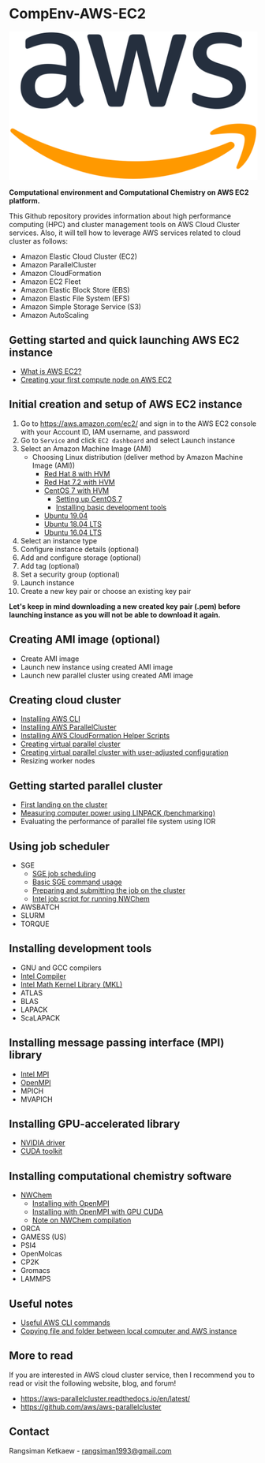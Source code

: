 # CompEnv-AWS-EC2

![aws-logo](images/1200px-Amazon_Web_Services_Logo.svg.png)

**Computational environment and Computational Chemistry on AWS EC2 platform.**

This Github repository provides information about high performance computing (HPC) and cluster management tools on AWS Cloud Cluster services. Also, it will tell how to leverage AWS services related to cloud cluster as follows:

- Amazon Elastic Cloud Cluster (EC2)
- Amazon ParallelCluster
- Amazon CloudFormation
- Amazon EC2 Fleet
- Amazon Elastic Block Store (EBS)
- Amazon Elastic File System (EFS)
- Amazon Simple Storage Service (S3)
- Amazon AutoScaling

## Getting started and quick launching AWS EC2 instance

- [What is AWS EC2?](https://www.google.com/search?q=what+is+aws+ec2&rlz=1C1CHBF_enTH823TH823&oq=what+is+AWS+EC2)
- [Creating your first compute node on AWS EC2](aws/create-aws-ec2-instance.md)

## Initial creation and setup of AWS EC2 instance

1. Go to https://aws.amazon.com/ec2/ and sign in to the AWS EC2 console with your Account ID, IAM username, and password
2. Go to `Service` and click `EC2 dashboard` and select Launch instance
3. Select an Amazon Machine Image (AMI)
   - Choosing Linux distribution (deliver method by Amazon Machine Image (AMI))
     - [Red Hat 8 with HVM](https://aws.amazon.com/marketplace/pp/B07T4SQ5RZ?qid=1572577369870&sr=0-1&ref_=srh_res_product_title)
     - [Red Hat 7.2 with HVM](https://aws.amazon.com/marketplace/pp/B019NS7T5I?qid=1572577369870&sr=0-2&ref_=srh_res_product_title)
     - [CentOS 7 with HVM](https://aws.amazon.com/marketplace/pp/Centosorg-CentOS-7-x8664-with-Updates-HVM/B00O7WM7QW)
       - [Setting up CentOS 7](setup-centos-7.md)
       - [Installing basic development tools](install-basic-tools-centos.md)
     - [Ubuntu 19.04](https://aws.amazon.com/marketplace/pp/B07RF8N2K2?qid=1572577464695&sr=0-9&ref_=srh_res_product_title)
     - [Ubuntu 18.04 LTS](https://aws.amazon.com/marketplace/pp/B07CQ33QKV?qid=1572577464695&sr=0-1&ref_=srh_res_product_title)
     - [Ubuntu 16.04 LTS](https://aws.amazon.com/marketplace/pp/B01JBL2M0O?qid=1572577464695&sr=0-2&ref_=srh_res_product_title)
4. Select an instance type
5. Configure instance details (optional)
6. Add and configure storage (optional)
7. Add tag (optional)
8. Set a security group (optional)
9. Launch instance
10. Create a new key pair or choose an existing key pair

**Let's keep in mind downloading a new created key pair (.pem) before launching instance as you will not be able to download it again.**

## Creating AMI image (optional)

- Create AMI image
- Launch new instance using created AMI image
- Launch new parallel cluster using created AMI image

## Creating cloud cluster

- [Installing AWS CLI](aws/install-aws-cli.md)
- [Installing AWS ParallelCluster](aws/install-aws-parallel-cluster.md)
- [Installing AWS CloudFormation Helper Scripts](aws/install-aws-cloudformation-helper-scripts.md)
- [Creating virtual parallel cluster](aws/create-aws-parallel-cluster.md)
- [Creating virtual parallel cluster with user-adjusted configuration](aws/configure-aws-parallel-cluster-config.md)
- Resizing worker nodes

## Getting started parallel cluster

- [First landing on the cluster](first-landing-on-the-cluster.md)
- [Measuring computer power using LINPACK (benchmarking)](measure-computer-power.md)
- Evaluating the performance of parallel file system using IOR

## Using job scheduler

- SGE
  - [SGE job scheduling](sge/sge-job-scheduling.md)
  - [Basic SGE command usage](sge/sge-basic-usage.md)
  - [Preparing and submitting the job on the cluster](sge/sge-prepare-job-script.md)
  - [Intel job script for running NWChem](sge/sge-running-nwchem-intel.md)
- AWSBATCH
- SLURM
- TORQUE

## Installing development tools

- GNU and GCC compilers
- [Intel Compiler](install-intel-library.md)
- [Intel Math Kernel Library (MKL)](install-intel-library.md)
- ATLAS
- BLAS
- LAPACK
- ScaLAPACK

## Installing message passing interface (MPI) library

- [Intel MPI](install-intel-library.md)
- [OpenMPI](install-openmpi.md)
- MPICH
- MVAPICH

## Installing GPU-accelerated library

- [NVIDIA driver](install-nvidia-driver-and-cuda-toolkit.md)
- [CUDA toolkit](install-nvidia-driver-and-cuda-toolkit.md)

## Installing computational chemistry software

- [NWChem](./nwchem)
  - [Installing with OpenMPI](nwchem/install-nwchem-openmpi.md)
  - [Installing with OpenMPI with GPU CUDA](nwchem/install-nwchem-openmpi-gpu.md)
  - [Note on NWChem compilation](nwchem/note-on-nwchem.md)
- ORCA
- GAMESS (US)
- PSI4
- OpenMolcas
- CP2K
- Gromacs
- LAMMPS

## Useful notes

- [Useful AWS CLI commands](notes/useful-aws-cli-commands.md)
- [Copying file and folder between local computer and AWS instance](notes/copy-file-between-computers.md)

## More to read

If you are interested in AWS cloud cluster service, then I recommend you to read or visit the following website, blog, and forum!

- https://aws-parallelcluster.readthedocs.io/en/latest/
- https://github.com/aws/aws-parallelcluster

## Contact

Rangsiman Ketkaew - rangsiman1993@gmail.com
